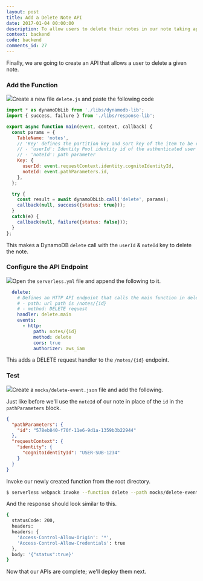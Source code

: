```yaml
---
layout: post
title: Add a Delete Note API
date: 2017-01-04 00:00:00
description: To allow users to delete their notes in our note taking app, we are going to add a DELETE note API. To do this we will add a new Lambda function to our Serverless Framework project. The Lambda function will delete a user’s note in the DynamoDB table. We also need to ensure to set the Access-Control headers to enable CORS for our serverless backend API.
context: backend
code: backend
comments_id: 27
---
```


Finally, we are going to create an API that allows a user to delete a given note.

### Add the Function

<img class="code-marker" src="{{ site.url }}/assets/s.png" />Create a new file `delete.js` and paste the following code

``` javascript
import * as dynamoDbLib from './libs/dynamodb-lib';
import { success, failure } from './libs/response-lib';

export async function main(event, context, callback) {
  const params = {
    TableName: 'notes',
    // 'Key' defines the partition key and sort key of the item to be removed
    // - 'userId': Identity Pool identity id of the authenticated user
    // - 'noteId': path parameter
    Key: {
      userId: event.requestContext.identity.cognitoIdentityId,
      noteId: event.pathParameters.id,
    },
  };

  try {
    const result = await dynamoDbLib.call('delete', params);
    callback(null, success({status: true}));
  }
  catch(e) {
    callback(null, failure({status: false}));
  }
};
```

This makes a DynamoDB `delete` call with the `userId` & `noteId` key to delete the note.

### Configure the API Endpoint

<img class="code-marker" src="{{ site.url }}/assets/s.png" />Open the `serverless.yml` file and append the following to it.

``` yaml
  delete:
    # Defines an HTTP API endpoint that calls the main function in delete.js
    # - path: url path is /notes/{id}
    # - method: DELETE request
    handler: delete.main
    events:
      - http:
          path: notes/{id}
          method: delete
          cors: true
          authorizer: aws_iam
```

This adds a DELETE request handler to the `/notes/{id}` endpoint.

### Test

<img class="code-marker" src="{{ site.url }}/assets/s.png" />Create a `mocks/delete-event.json` file and add the following.

Just like before we'll use the `noteId` of our note in place of the `id` in the `pathParameters` block.

``` json
{
  "pathParameters": {
    "id": "578eb840-f70f-11e6-9d1a-1359b3b22944"
  },
  "requestContext": {
    "identity": {
      "cognitoIdentityId": "USER-SUB-1234"
    }
  }
}
```

Invoke our newly created function from the root directory.

``` bash
$ serverless webpack invoke --function delete --path mocks/delete-event.json
```

And the response should look similar to this.

``` bash
{
  statusCode: 200,
  headers:
  headers: {
    'Access-Control-Allow-Origin': '*',
    'Access-Control-Allow-Credentials': true
  },
  body: '{"status":true}'
}
```

Now that our APIs are complete; we'll deploy them next.
